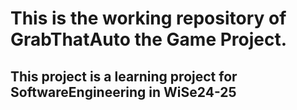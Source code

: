 # This is the working repository of GrabThatAuto the Game Project.
## This project is a learning project for SoftwareEngineering in WiSe24-25
